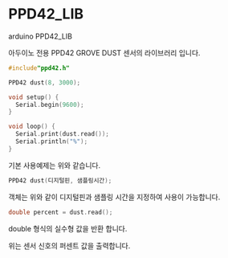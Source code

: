 # PPD42_LIB
arduino PPD42_LIB

아두이노 전용 PPD42 GROVE DUST 센서의 라이브러리 입니다.

```cpp
#include"ppd42.h"

PPD42 dust(8, 3000);

void setup() {
  Serial.begin(9600);
}

void loop() {
  Serial.print(dust.read());
  Serial.println("%");
}
```

기본 사용예제는 위와 같습니다.

```cpp
PPD42 dust(디지털핀, 샘플링시간);
```

객체는 위와 같이 디지털핀과 샘플링 시간을 지정하여 사용이 가능합니다.


```cpp
double percent = dust.read();
```

double 형식의 실수형 값을 반환 합니다.

위는 센서 신호의 퍼센트 값을 출력합니다.
